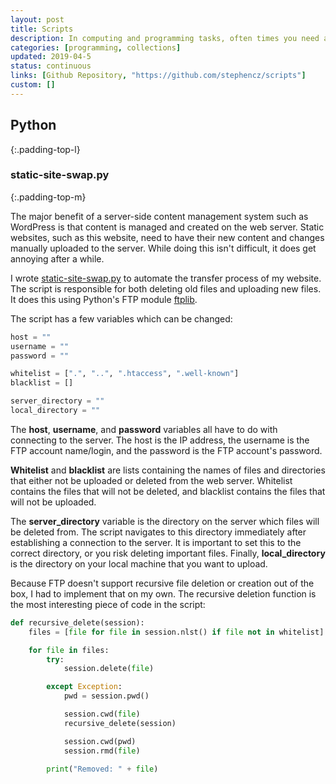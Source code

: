 ```yaml
---
layout: post
title: Scripts
description: In computing and programming tasks, often times you need a quick solution that gets a job done. This page keep track of the scripts I've written to do just that -- Get a job done.
categories: [programming, collections]
updated: 2019-04-5
status: continuous
links: [Github Repository, "https://github.com/stephencz/scripts"]
custom: []
---
```


## Python
{:.padding-top-l}


### static-site-swap.py
{:.padding-top-m}

The major benefit of a server-side content management system such as WordPress is that content is managed and created on the web server.
Static websites, such as this website, need to have their new content and changes manually uploaded to the server.
While doing this isn't difficult, it does get annoying after a while.

I wrote [static-site-swap.py](https://github.com/stephencz/scripts/blob/master/python/static-site-swap.py) to automate the transfer process of my website.
The script is responsible for both deleting old files and uploading new files.
It does this using Python's FTP module [ftplib](https://docs.python.org/3/library/ftplib.html).

The script has a few variables which can be changed:

```python
host = "" 
username = "" 
password = "" 

whitelist = [".", "..", ".htaccess", ".well-known"] 
blacklist = [] 

server_directory = "" 
local_directory = ""
```

The **host**, **username**, and **password** variables all have to do with connecting to the server. 
The host is the IP address, the username is the FTP account name/login, and the password is the FTP account's password.

**Whitelist** and **blacklist** are lists containing the names of files and directories that either not be uploaded or deleted from the web server.
Whitelist contains the files that will not be deleted, and blacklist contains the files that will not be uploaded.

The **server_directory** variable is the directory on the server which files will be deleted from.
The script navigates to this directory immediately after establishing a connection to the server.
It is important to set this to the correct directory, or you risk deleting important files.
Finally, **local_directory** is the directory on your local machine that you want to upload.

Because FTP doesn't support recursive file deletion or creation out of the box, I had to implement that on my own. 
The recursive deletion function is the most interesting piece of code in the script:

```python
def recursive_delete(session):
    files = [file for file in session.nlst() if file not in whitelist]

    for file in files:
        try:
            session.delete(file)

        except Exception:
            pwd = session.pwd()

            session.cwd(file)
            recursive_delete(session)

            session.cwd(pwd)
            session.rmd(file)

        print("Removed: " + file)
```


